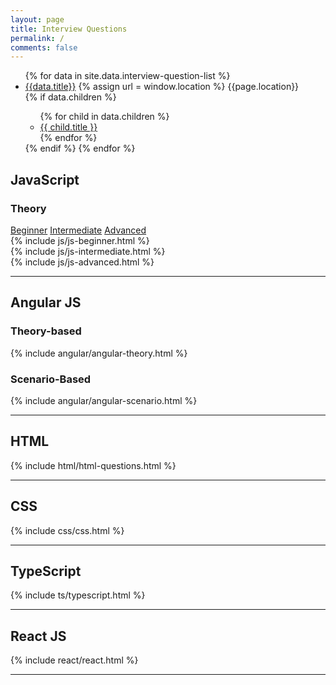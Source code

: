 ```yaml
---
layout: page 
title: Interview Questions 
permalink: /
comments: false
---
```

<div class="row justify-content-between">
    <div class="col-md-4">
        <div class="side-menu sticky-top sticky-top-80 fix-ht">
            <ul class="interview-sticky-menu">
                {% for data in site.data.interview-question-list %}
                <li>
                    <a href="{{data.link}}">{{data.title}}</a>
                   {% assign url = window.location %}
                   {{page.location}}
                </li>
                {% if data.children %}
                <ul class="interview-sticky-menu">
                    {% for child in data.children %}
                    <li><a href="{{child.link}}">{{ child.title }}</a></li>
                    {% endfor %}
                </ul>
                {% endif %}
                {% endfor %}
            </ul>
        </div>
    </div>
    <div class="col-md-8 pr-5">
        <h2 id="js">JavaScript</h2>
        <h3 id="js-theory">Theory</h3>
        <nav>
            <div class="nav nav-tabs" id="nav-tab" role="tablist">
                <a class="nav-item nav-link active" id="nav-home-tab" data-toggle="tab" href="#nav-b" role="tab"
                   aria-controls="nav-b" aria-selected="true">Beginner</a>
                <a class="nav-item nav-link" id="nav-profile-tab" data-toggle="tab" href="#nav-i" role="tab"
                   aria-controls="nav-i" aria-selected="false">Intermediate</a>
                <a class="nav-item nav-link" id="nav-contact-tab" data-toggle="tab" href="#nav-a" role="tab"
                   aria-controls="nav-a" aria-selected="false">Advanced</a>
            </div>
        </nav>
        <div class="tab-content" id="nav-tabContent">
            <div class="tab-pane fade show active" id="nav-b" role="tabpanel" aria-labelledby="nav-home-tab">
                {% include js/js-beginner.html %}
            </div>
            <div class="tab-pane fade" id="nav-i" role="tabpanel" aria-labelledby="nav-profile-tab">
                {% include js/js-intermediate.html %}
            </div>
            <div class="tab-pane fade" id="nav-a" role="tabpanel" aria-labelledby="nav-contact-tab">
                {% include js/js-advanced.html %}
            </div>
        </div>
        <!-- <h3 id="js-io"> Input/output </h3>
        {% include js/js-io.html %}
        <hr> -->
        <hr>
        <h2 id="angularjs"> Angular JS</h2>
        <h3 id="angular-theory"> Theory-based</h3>
        {% include angular/angular-theory.html %}
        <h3 id="angular-scenario"> Scenario-Based</h3>
        {% include angular/angular-scenario.html %}
        <hr>
        <h2 id="html"> HTML</h2>
        {% include html/html-questions.html %}
        <hr>
        <h2 id="css"> CSS</h2>
        {% include css/css.html %}
        <hr>
        <h2 id="ts"> TypeScript</h2>
        {% include ts/typescript.html %}
        <hr>
        <h2 id="react"> React JS</h2>
        {% include react/react.html %}
        <hr>
    </div>
</div>



